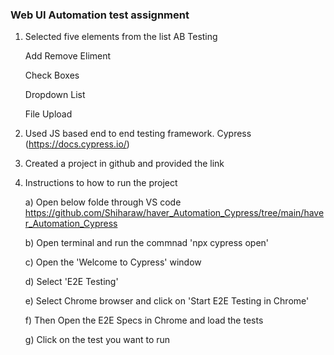 ### Web UI Automation test assignment

1. Selected five elements from the list
	AB Testing
	
	Add Remove Eliment
	
	Check Boxes
	
	Dropdown List
	
	File Upload
	

3. Used JS based end to end testing framework.
   Cypress (https://docs.cypress.io/)	
   
 
4. Created a project in github and provided the link


5. Instructions to how to run the project

   a) Open below folde through VS code
      https://github.com/Shiharaw/haver_Automation_Cypress/tree/main/haver_Automation_Cypress
	  
   b) Open terminal and run the commnad 'npx cypress open'
   
   c) Open the 'Welcome to Cypress' window
   
   d) Select 'E2E Testing'
   
   e) Select Chrome browser and click on 'Start E2E Testing in Chrome'
   
   f) Then Open the E2E Specs in Chrome and load the tests
   
   g) Click on the test you want to run
   
   
